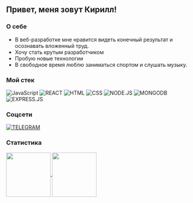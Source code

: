 ## Привет, меня зовут Кирилл!

### О себе

- В веб-разработке мне нравится видеть конечный результат и осознавать вложенный труд.
- Хочу стать крутым разработчиком
- Пробую новые технологии
- В свободное время люблю заниматься спортом и слушать музыку.

### Мой стек

![JavaScript](https://img.shields.io/badge/JavaScript-172F45?style=for-the-badge&logo=JavaScript)
![REACT](https://img.shields.io/badge/React-172F45?style=for-the-badge&logo=react)
![HTML](https://img.shields.io/badge/HTML-172F45?style=for-the-badge&logo=html5)
![CSS](https://img.shields.io/badge/CSS-172F45?style=for-the-badge&logo=css3)
![NODE.JS](https://img.shields.io/badge/Node.js-172F45?style=for-the-badge&logo=node.js)
![MONGODB](https://img.shields.io/badge/MongoDB-172F45?style=for-the-badge&logo=mongodb)
![EXPRESS.JS](https://img.shields.io/badge/Express-172F45?style=for-the-badge&logo=express)

### Соцсети

[![TELEGRAM](https://img.shields.io/badge/telegram-172F45?style=for-the-badge&logo=telegram&logoColor=white)](https://t.me/kirillzhakin)

### Статистика

<a  href="https://github.com/anuraghazra/github-readme-stats">
  <img align="center" height="120"  src="https://github-readme-stats.vercel.app/api?username=kirillzhakin&show_icons=true&theme=prussian&hide=contribs" />
</a>      
<a href="https://github.com/anuraghazra/convoychat">
  <img align="center" height="120"  src="https://github-readme-stats.vercel.app/api/top-langs/?username=kirillzhakin&layout=compact&theme=prussian" />
</a>
